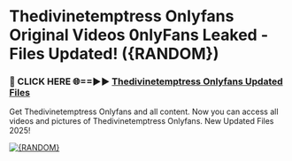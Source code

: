 # Thedivinetemptress Onlyfans Original Videos 0nlyFans Leaked - Files Updated! ({RANDOM})

<h3>🔴 CLICK HERE 🌐==►► <a href="https://betterlinks.top/A2PfLJ" rel="nofollow">Thedivinetemptress Onlyfans Updated Files</a></h3>

Get Thedivinetemptress Onlyfans and all content. Now you can access all videos and pictures of Thedivinetemptress Onlyfans. New Updated Files 2025!

[![{RANDOM}](https://i.imgur.com/ppqm5kG.gif)](https://betterlinks.top/A2PfLJ)